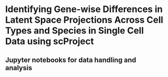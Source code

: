 # Identifying Gene-wise Differences in Latent Space Projections Across Cell Types and Species in Single Cell Data using scProject
## Jupyter notebooks for data handling and analysis



